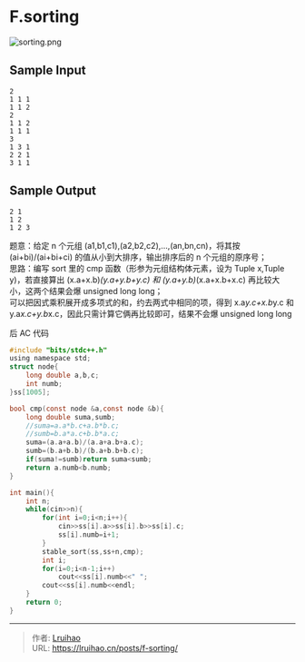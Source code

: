 # F.sorting


![sorting.png](https://i.loli.net/2018/06/14/5b2286fcec6fc.png)
<!--more-->

## Sample Input

    2
    1 1 1
    1 1 2
    2
    1 1 2
    1 1 1
    3
    1 3 1
    2 2 1
    3 1 1

## Sample Output

    2 1
    1 2
    1 2 3

题意：给定 n 个元组 (a1,b1,c1),(a2,b2,c2),...,(an,bn,cn)，将其按 (ai+bi)/(ai+bi+ci) 的值从小到大排序，输出排序后的 n 个元组的原序号；  
思路：编写 sort 里的 cmp 函数（形参为元组结构体元素，设为 Tuple x,Tuple y)，若直接算出 (x.a+x.b)*(y.a+y.b+y.c) 和 (y.a+y.b)*(x.a+x.b+x.c) 再比较大小，这两个结果会爆 unsigned long long；  
可以把因式乘积展开成多项式的和，约去两式中相同的项，得到 x.a*y.c+x.b*y.c 和 y.a*x.c+y.b*x.c，因此只需计算它俩再比较即可，结果不会爆 unsigned long long   

后 AC 代码
```c
#include "bits/stdc++.h"
using namespace std;
struct node{
    long double a,b,c;
    int numb;
}ss[1005];

bool cmp(const node &a,const node &b){
    long double suma,sumb;
    //suma=a.a*b.c+a.b*b.c;
    //sumb=b.a*a.c+b.b*a.c;
    suma=(a.a+a.b)/(a.a+a.b+a.c);
    sumb=(b.a+b.b)/(b.a+b.b+b.c);
    if(suma!=sumb)return suma<sumb;
    return a.numb<b.numb;
}

int main(){
    int n;
    while(cin>>n){
        for(int i=0;i<n;i++){
            cin>>ss[i].a>>ss[i].b>>ss[i].c;
            ss[i].numb=i+1;
        }
        stable_sort(ss,ss+n,cmp);
        int i;
        for(i=0;i<n-1;i++)
            cout<<ss[i].numb<<" ";
        cout<<ss[i].numb<<endl;
    }
    return 0;
}
```

---

> 作者: [Lruihao](https://github.com/Lruihao)  
> URL: https://lruihao.cn/posts/f-sorting/  

